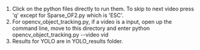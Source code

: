 1. Click on the python files directly to run them. To skip to next video press 'q' except for Sparse_OF2.py which is 'ESC'.
2. For opencv_object_tracking.py, if a video is a input, open up the command line, move to this directory and enter
	python opencv_object_tracking.py --video vid
3. Results for YOLO are in YOLO_results folder.
